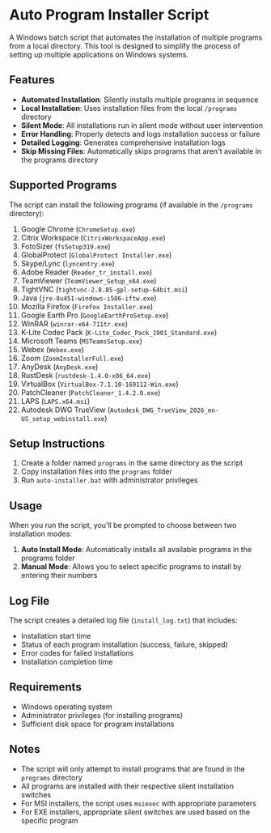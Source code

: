 # Auto Program Installer Script

A Windows batch script that automates the installation of multiple programs from a local directory. This tool is designed to simplify the process of setting up multiple applications on Windows systems.

## Features

- **Automated Installation**: Silently installs multiple programs in sequence
- **Local Installation**: Uses installation files from the local `/programs` directory
- **Silent Mode**: All installations run in silent mode without user intervention
- **Error Handling**: Properly detects and logs installation success or failure
- **Detailed Logging**: Generates comprehensive installation logs
- **Skip Missing Files**: Automatically skips programs that aren't available in the programs directory

## Supported Programs

The script can install the following programs (if available in the `/programs` directory):

1. Google Chrome (`ChromeSetup.exe`)
2. Citrix Workspace (`CitrixWorkspaceApp.exe`)
3. FotoSizer (`fsSetup319.exe`)
4. GlobalProtect (`GlobalProtect Installer.exe`)
5. Skype/Lync (`lyncentry.exe`)
6. Adobe Reader (`Reader_tr_install.exe`)
7. TeamViewer (`TeamViewer_Setup_x64.exe`)
8. TightVNC (`tightvnc-2.8.85-gpl-setup-64bit.msi`)
9. Java (`jre-8u451-windows-i586-iftw.exe`)
10. Mozilla Firefox (`Firefox Installer.exe`)
11. Google Earth Pro (`GoogleEarthProSetup.exe`)
12. WinRAR (`winrar-x64-711tr.exe`)
13. K-Lite Codec Pack (`K-Lite_Codec_Pack_1901_Standard.exe`)
14. Microsoft Teams (`MSTeamsSetup.exe`)
15. Webex (`Webex.exe`)
16. Zoom (`ZoomInstallerFull.exe`)
17. AnyDesk (`AnyDesk.exe`)
18. RustDesk (`rustdesk-1.4.0-x86_64.exe`)
19. VirtualBox (`VirtualBox-7.1.10-169112-Win.exe`)
20. PatchCleaner (`PatchCleaner_1.4.2.0.exe`)
21. LAPS (`LAPS.x64.msi`)
22. Autodesk DWG TrueView (`Autodesk_DWG_TrueView_2026_en-US_setup_webinstall.exe`)


## Setup Instructions

1. Create a folder named `programs` in the same directory as the script
2. Copy installation files into the `programs` folder
3. Run `auto-installer.bat` with administrator privileges

## Usage

When you run the script, you'll be prompted to choose between two installation modes:

1. **Auto Install Mode**: Automatically installs all available programs in the programs folder
2. **Manual Mode**: Allows you to select specific programs to install by entering their numbers

## Log File

The script creates a detailed log file (`install_log.txt`) that includes:
- Installation start time
- Status of each program installation (success, failure, skipped)
- Error codes for failed installations
- Installation completion time

## Requirements

- Windows operating system
- Administrator privileges (for installing programs)
- Sufficient disk space for program installations

## Notes

- The script will only attempt to install programs that are found in the `programs` directory
- All programs are installed with their respective silent installation switches
- For MSI installers, the script uses `msiexec` with appropriate parameters
- For EXE installers, appropriate silent switches are used based on the specific program